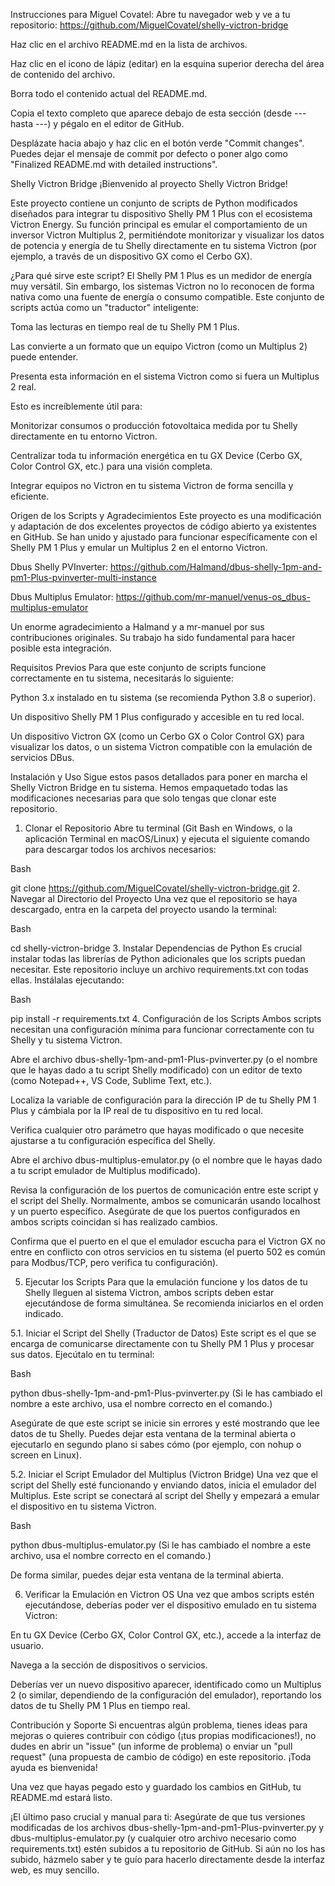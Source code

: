 Instrucciones para Miguel Covatel:
Abre tu navegador web y ve a tu repositorio:
https://github.com/MiguelCovatel/shelly-victron-bridge

Haz clic en el archivo README.md en la lista de archivos.

Haz clic en el icono de lápiz (editar) en la esquina superior derecha del área de contenido del archivo.

Borra todo el contenido actual del README.md.

Copia el texto completo que aparece debajo de esta sección (desde --- hasta ---) y pégalo en el editor de GitHub.

Desplázate hacia abajo y haz clic en el botón verde "Commit changes". Puedes dejar el mensaje de commit por defecto o poner algo como "Finalized README.md with detailed instructions".

Shelly Victron Bridge
¡Bienvenido al proyecto Shelly Victron Bridge!

Este proyecto contiene un conjunto de scripts de Python modificados diseñados para integrar tu dispositivo Shelly PM 1 Plus con el ecosistema Victron Energy. Su función principal es emular el comportamiento de un inversor Victron Multiplus 2, permitiéndote monitorizar y visualizar los datos de potencia y energía de tu Shelly directamente en tu sistema Victron (por ejemplo, a través de un dispositivo GX como el Cerbo GX).

¿Para qué sirve este script?
El Shelly PM 1 Plus es un medidor de energía muy versátil. Sin embargo, los sistemas Victron no lo reconocen de forma nativa como una fuente de energía o consumo compatible. Este conjunto de scripts actúa como un "traductor" inteligente:

Toma las lecturas en tiempo real de tu Shelly PM 1 Plus.

Las convierte a un formato que un equipo Victron (como un Multiplus 2) puede entender.

Presenta esta información en el sistema Victron como si fuera un Multiplus 2 real.

Esto es increíblemente útil para:

Monitorizar consumos o producción fotovoltaica medida por tu Shelly directamente en tu entorno Victron.

Centralizar toda tu información energética en tu GX Device (Cerbo GX, Color Control GX, etc.) para una visión completa.

Integrar equipos no Victron en tu sistema Victron de forma sencilla y eficiente.

Origen de los Scripts y Agradecimientos
Este proyecto es una modificación y adaptación de dos excelentes proyectos de código abierto ya existentes en GitHub. Se han unido y ajustado para funcionar específicamente con el Shelly PM 1 Plus y emular un Multiplus 2 en el entorno Victron.

Dbus Shelly PVInverter: https://github.com/Halmand/dbus-shelly-1pm-and-pm1-Plus-pvinverter-multi-instance

Dbus Multiplus Emulator: https://github.com/mr-manuel/venus-os_dbus-multiplus-emulator

Un enorme agradecimiento a Halmand y a mr-manuel por sus contribuciones originales. Su trabajo ha sido fundamental para hacer posible esta integración.

Requisitos Previos
Para que este conjunto de scripts funcione correctamente en tu sistema, necesitarás lo siguiente:

Python 3.x instalado en tu sistema (se recomienda Python 3.8 o superior).

Un dispositivo Shelly PM 1 Plus configurado y accesible en tu red local.

Un dispositivo Victron GX (como un Cerbo GX o Color Control GX) para visualizar los datos, o un sistema Victron compatible con la emulación de servicios DBus.

Instalación y Uso
Sigue estos pasos detallados para poner en marcha el Shelly Victron Bridge en tu sistema. Hemos empaquetado todas las modificaciones necesarias para que solo tengas que clonar este repositorio.

1. Clonar el Repositorio
Abre tu terminal (Git Bash en Windows, o la aplicación Terminal en macOS/Linux) y ejecuta el siguiente comando para descargar todos los archivos necesarios:

Bash

git clone https://github.com/MiguelCovatel/shelly-victron-bridge.git
2. Navegar al Directorio del Proyecto
Una vez que el repositorio se haya descargado, entra en la carpeta del proyecto usando la terminal:

Bash

cd shelly-victron-bridge
3. Instalar Dependencias de Python
Es crucial instalar todas las librerías de Python adicionales que los scripts puedan necesitar. Este repositorio incluye un archivo requirements.txt con todas ellas. Instálalas ejecutando:

Bash

pip install -r requirements.txt
4. Configuración de los Scripts
Ambos scripts necesitan una configuración mínima para funcionar correctamente con tu Shelly y tu sistema Victron.

Abre el archivo dbus-shelly-1pm-and-pm1-Plus-pvinverter.py (o el nombre que le hayas dado a tu script Shelly modificado) con un editor de texto (como Notepad++, VS Code, Sublime Text, etc.).

Localiza la variable de configuración para la dirección IP de tu Shelly PM 1 Plus y cámbiala por la IP real de tu dispositivo en tu red local.

Verifica cualquier otro parámetro que hayas modificado o que necesite ajustarse a tu configuración específica del Shelly.

Abre el archivo dbus-multiplus-emulator.py (o el nombre que le hayas dado a tu script emulador de Multiplus modificado).

Revisa la configuración de los puertos de comunicación entre este script y el script del Shelly. Normalmente, ambos se comunicarán usando localhost y un puerto específico. Asegúrate de que los puertos configurados en ambos scripts coincidan si has realizado cambios.

Confirma que el puerto en el que el emulador escucha para el Victron GX no entre en conflicto con otros servicios en tu sistema (el puerto 502 es común para Modbus/TCP, pero verifica tu configuración).

5. Ejecutar los Scripts
Para que la emulación funcione y los datos de tu Shelly lleguen al sistema Victron, ambos scripts deben estar ejecutándose de forma simultánea. Se recomienda iniciarlos en el orden indicado.

5.1. Iniciar el Script del Shelly (Traductor de Datos)
Este script es el que se encarga de comunicarse directamente con tu Shelly PM 1 Plus y procesar sus datos. Ejecútalo en tu terminal:

Bash

python dbus-shelly-1pm-and-pm1-Plus-pvinverter.py
(Si le has cambiado el nombre a este archivo, usa el nombre correcto en el comando.)

Asegúrate de que este script se inicie sin errores y esté mostrando que lee datos de tu Shelly. Puedes dejar esta ventana de la terminal abierta o ejecutarlo en segundo plano si sabes cómo (por ejemplo, con nohup o screen en Linux).

5.2. Iniciar el Script Emulador del Multiplus (Victron Bridge)
Una vez que el script del Shelly esté funcionando y enviando datos, inicia el emulador del Multiplus. Este script se conectará al script del Shelly y empezará a emular el dispositivo en tu sistema Victron.

Bash

python dbus-multiplus-emulator.py
(Si le has cambiado el nombre a este archivo, usa el nombre correcto en el comando.)

De forma similar, puedes dejar esta ventana de la terminal abierta.

6. Verificar la Emulación en Victron OS
Una vez que ambos scripts estén ejecutándose, deberías poder ver el dispositivo emulado en tu sistema Victron:

En tu GX Device (Cerbo GX, Color Control GX, etc.), accede a la interfaz de usuario.

Navega a la sección de dispositivos o servicios.

Deberías ver un nuevo dispositivo aparecer, identificado como un Multiplus 2 (o similar, dependiendo de la configuración del emulador), reportando los datos de tu Shelly PM 1 Plus en tiempo real.

Contribución y Soporte
Si encuentras algún problema, tienes ideas para mejoras o quieres contribuir con código (¡tus propias modificaciones!), no dudes en abrir un "issue" (un informe de problema) o enviar un "pull request" (una propuesta de cambio de código) en este repositorio. ¡Toda ayuda es bienvenida!

Una vez que hayas pegado esto y guardado los cambios en GitHub, tu README.md estará listo.

¡El último paso crucial y manual para ti: Asegúrate de que tus versiones modificadas de los archivos dbus-shelly-1pm-and-pm1-Plus-pvinverter.py y dbus-multiplus-emulator.py (y cualquier otro archivo necesario como requirements.txt) estén subidos a tu repositorio de GitHub. Si aún no los has subido, házmelo saber y te guío para hacerlo directamente desde la interfaz web, es muy sencillo.
